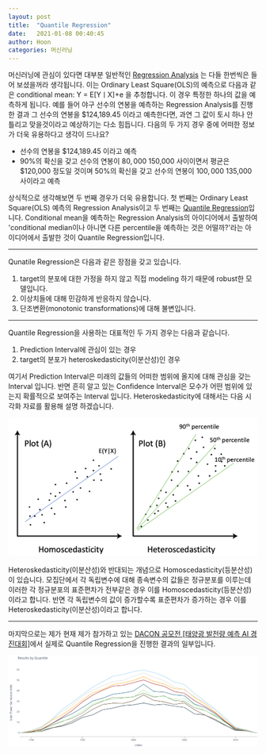 ```yaml
---
layout: post
title:  "Quantile Regression"
date:   2021-01-08 00:40:45
author: Hoon
categories: 머신러닝
---
```


 머신러닝에 관심이 있다면 대부분 일반적인 [Regression Analysis](https://en.wikipedia.org/wiki/Regression_analysis) 는 다들 한번씩은 들어 보셨을꺼라 생각됩니다.  이는 Ordinary Least Square(OLS)의 예측으로 다음과 같은 conditional mean: Y = E[YㅣX]+e 을 추청합니다. 이 경우 특정한 하나의 값을 예측하게 됩니다. 예를 들어 야구 선수의 연봉을 예측하는 Regression Analysis를 진행한 결과 그 선수의 연봉을 $124,189.45 이라고 예측한다면, 과연 그 값이 토시 하나 안틀리고 맞을것이라고 예상하기는 다소 힘듭니다. 다음의 두 가지 경우 중에 어떠한 정보가 더욱 유용하다고 생각이 드나요?

* 선수의 연봉을 $124,189.45 이라고 예측
* 90%의 확신을 갖고 선수의 연봉이 $80,000~$150,000 사이이면서 평균은 $120,000 정도일 것이며 50%의 확신을 갖고 선수의 연봉이 $100,000~$135,000 사이라고 예측

 상식적으로 생각해보면 두 번째 경우가 더욱 유용합니다. 첫 번째는 Ordinary Least Square(OLS) 예측의 Regression Analysis이고 두 번째는 [Quantile Regression](https://en.wikipedia.org/wiki/Quantile_regression)입니다. Conditional mean을 예측하는 Regression Analysis의 아이디어에서 출발하여 'conditional median이나 아니면 다른 percentile을 예측하는 것은 어떨까?'라는 아이디어에서 출발한 것이 Quantile Regression입니다.

-----

Qunatile Regression은 다음과 같은 장점을 갖고 있습니다.

1. target의 분포에 대한 가정을 하지 않고 직접 modeling 하기 때문에 robust한 모델입니다.
2. 이상치들에 대해 민감하게 반응하지 않습니다.
3. 단조변환(monotonic transformations)에 대해 불변입니다.

----

Quantile Regression을 사용하는 대표적인 두 가지 경우는 다음과 같습니다. 

1. Prediction Interval에 관심이 있는 경우
2. target의 분포가 heteroskedasticity(이분산성)인 경우

여기서 Prediction Interval은 미래의 값들의 어떠한 범위에 올지에 대해 관심을 갖는 Interval 입니다. 반면 흔히 알고 있는 Confidence Interval은 모수가 어떤 범위에 있는지 확률적으로 보여주는 Interval 입니다. Heteroskedasticity에 대해서는 다음 시각화 자료를 활용해 설명 하겠습니다.

![이분산성_등분산성.PNG](https://github.com/hoon-923/hoon-923.github.io/blob/main/_images/%EB%A8%B8%EC%8B%A0%EB%9F%AC%EB%8B%9D/Quantile_Regression/%EC%9D%B4%EB%B6%84%EC%82%B0%EC%84%B1_%EB%93%B1%EB%B6%84%EC%82%B0%EC%84%B1.PNG?raw=true)

Heteroskedasticity(이분산성)와 반대되는 개념으로 Homoscedasticity(등분산성)이 있습니다. 모집단에서 각 독립변수에 대해 종속변수의 값들은 정규분포를 이루는데 이러한 각 정규분포의 표준편차가 전부같은 경우 이를 Homoscedasticity(등분산성)이라고 합니다. 반면 각 독립변수의 값이 증가할수록 표준편차가 증가하는 경우 이를Heteroskedasticity(이분산성)이라고 합니다.

-----

마지막으로는 제가 현재 제가 참가하고 있는 [DACON 공모전 [태양광 발전량 예측 AI 경진대회]](https://dacon.io/competitions/official/235680/overview/)에서 실제로 Quantile Regression을 진행한 결과의 일부입니다.

![QR.PNG](https://github.com/hoon-923/hoon-923.github.io/blob/main/_images/%EB%A8%B8%EC%8B%A0%EB%9F%AC%EB%8B%9D/Quantile_Regression/QR.PNG?raw=true)

